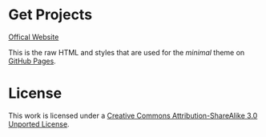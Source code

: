 # Get Projects

[Offical Website](http://getprojects.org/)

This is the raw HTML and styles that are used for the *minimal* theme on [GitHub Pages](http://pages.github.com/).

# License

This work is licensed under a [Creative Commons Attribution-ShareAlike 3.0 Unported License](http://creativecommons.org/licenses/by-sa/3.0/).



